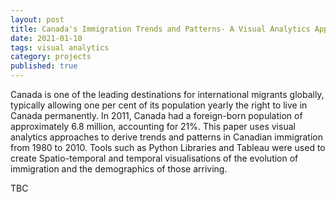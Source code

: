 ```yaml
---
layout: post
title: Canada's Immigration Trends and Patterns- A Visual Analytics Approach
date: 2021-01-10
tags: visual analytics
category: projects
published: true
---
```


Canada is one of the leading destinations for international migrants globally, typically allowing one per cent of its population yearly the right to live in Canada permanently. In 2011, Canada had a foreign-born population of approximately 6.8 million, accounting for 21%. This paper uses visual analytics approaches to derive trends and patterns in Canadian immigration from 1980 to 2010. Tools such as Python Libraries and Tableau were used to create Spatio-temporal and temporal visualisations of the evolution of immigration and the demographics of those arriving.

TBC
